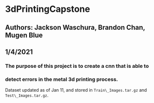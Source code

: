 # 3dPrintingCapstone
## Authors: Jackson Waschura, Brandon Chan, Mugen Blue
## 1/4/2021
###   The purpose of this project is to create a cnn that is able to 
### detect errors in the metal 3d printing process.

Dataset updated as of Jan 11, and stored in `Train\_Images.tar.gz` and `Test\_Images.tar.gz`.
 
